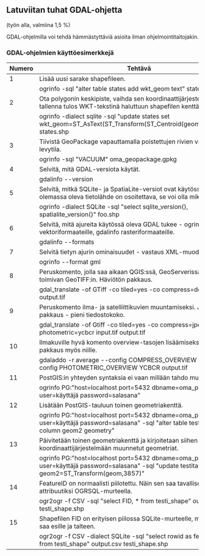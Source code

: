 ## Latuviitan tuhat GDAL-ohjetta

(työn alla, valmiina 1,5 %)

GDAL-ohjelmilla voi tehdä hämmästyttäviä asioita ilman ohjelmointitaitojakin.


### GDAL-ohjelmien käyttöesimerkkejä

|Numero| Tehtävä|      
|---|---|
|1| Lisää uusi sarake shapefileen.
||ogrinfo -sql "alter table states add wkt_geom text" states.shp
|2| Ota polygonin keskipiste, vaihda sen koordinaattijärjestelmä, ja tallenna tulos WKT-tekstinä haluttuun shapefilen kenttään.
||ogrinfo -dialect sqlite -sql "update states set wkt_geom=ST_AsText(ST_Transform(ST_Centroid(geometry),3857))" states.shp
|3| Tiivistä GeoPackage vapauttamalla poistettujen rivien vaatima levytila.
||ogrinfo -sql "VACUUM" oma_geopackage.gpkg
|4| Selvitä, mitä GDAL-versiota käytät.
||gdalinfo --version
|5| Selvitä, mitkä SQLite- ja SpatiaLite-versiot ovat käytössä - joku olemassa oleva tietolähde on osoitettava, se voi olla mikä tahansa.
||ogrinfo -dialect SQLite -sql "select sqlite_version(), spatialite_version()" foo.shp
|6| Selvitä, mitä ajureita käytössä oleva GDAL tukee - ogrinfo vektoriformaateille, gdalinfo rasteriformaateille.
||gdalinfo --formats
|7| Selvitä tietyn ajurin ominaisuudet - vastaus XML-muodossa.
||ogrinfo --format gml
|8| Peruskomento, jolla saa aikaan QGIS:ssä, GeoServerissä ym. hyvin toimivan GeoTIFF:in. Häviötön pakkaus.
||gdal_translate -of GTiff -co tiled=yes -co compress=deflate input.tif output.tif
|9| Peruskomento ilma- ja satelliittikuvien muuntamiseksi. JPEG-pakkaus - pieni tiedostokoko.
||gdal_translate -of Gtiff -co tiled=yes -co compress=jpeg --config photometric=ycbcr input.tif output.tif
|10| Ilmakuville hyvä komento overview-tasojen lisäämiseksi - tehokas pakkaus myös niille.
||gdaladdo -r average --config COMPRESS_OVERVIEW JPEG --config PHOTOMETRIC_OVERVIEW YCBCR output.tif
|11| PostGIS:in yhteyden syntaksia ei vaan millään tahdo muistaa ulkoa.
||ogrinfo PG:"host=localhost port=5432 dbname=oma_postgis user=käyttäjä password=salasana"
|12| Lisätään PostGIS-tauluun toinen geometriakenttä.
||ogrinfo PG:"host=localhost port=5432 dbname=oma_postgis user=käyttäjä password=salasana" -sql "alter table testitaulu add column geom2 geometry"
|13| Päivitetään toinen geometriakenttä ja kirjoitetaan siihen toiseen koordinaattijärjestelmään muunnetut geometriat.
||ogrinfo PG:"host=localhost port=5432 dbname=oma_postgis user=käyttäjä password=salasana" -sql "update testitaulu set geom2=ST_Transform(geom,3857)"
|14| FeatureID on normaalisti piilotettu. Näin sen saa tavalliseksi attribuutiksi OGRSQL-murteella.
||ogr2ogr -f CSV -sql "select FID, * from testi_shape" output.csv testi_shape.shp
|15| Shapefilen FID on erityisen piilossa SQLite-murteelle, mutta näin sen saa esille ja talteen.
||ogr2ogr -f CSV -dialect SQLite -sql "select rowid as feature_id, * from testi_shape" output.csv testi_shape.shp


